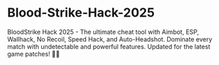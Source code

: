 # Blood-Strike-Hack-2025
BloodStrike Hack 2025 - The ultimate cheat tool with Aimbot, ESP, Wallhack, No Recoil, Speed Hack, and Auto-Headshot. Dominate every match with undetectable and powerful features. Updated for the latest game patches! 🚀🔥
